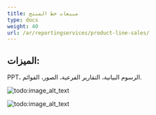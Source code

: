 ```yaml
---
title: مبيعات خط المنتج
type: docs
weight: 40
url: /ar/reportingservices/product-line-sales/
---
```


## **الميزات:**
PPT، الرسوم البيانية، التقارير الفرعية، الصور، القوائم. 

![todo:image_alt_text](product-line-sales_1.png)

![todo:image_alt_text](product-line-sales_2.png)